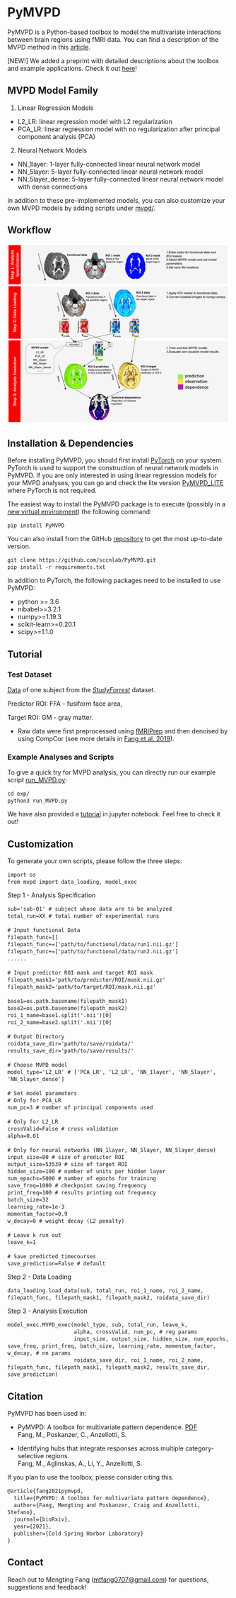 # PyMVPD

PyMVPD is a Python-based toolbox to model the multivariate interactions between brain regions using fMRI data. You can find a description of the MVPD method in this [article](https://doi.org/10.1371/journal.pcbi.1005799).

[NEW!] We added a preprint with detailed descriptions about the toolbox and example applications. Check it out [here](https://biorxiv.org/cgi/content/short/2021.10.12.464157v1)!

## MVPD Model Family
1. Linear Regression Models
* L2_LR: linear regression model with L2 regularization
* PCA_LR: linear regression model with no regularization after principal component analysis (PCA)

2. Neural Network Models
* NN_1layer: 1-layer fully-connected linear neural network model
* NN_5layer: 5-layer fully-connected linear neural network model
* NN_5layer_dense: 5-layer fully-connected linear neural network model with dense connections

In addition to these pre-implemented models, you can also customize your own MVPD models by adding scripts under [mvpd/](https://github.com/sccnlab/PyMVPD/tree/main/mvpd).

## Workflow
<img src="/PyMVPD_workflow.png" width="750"/>

## Installation & Dependencies
Before installing PyMVPD, you should first install [PyTorch](https://pytorch.org/get-started/locally/) on your system. PyTorch is used to support the construction of neural network models in PyMVPD. If you are only interested in using linear regression models for your MVPD analyses, you can go and check the lite version [PyMVPD_LITE](https://github.com/sccnlab/PyMVPD_LITE) where PyTorch is not required.

The easiest way to install the PyMVPD package is to execute (possibly in a [new virtual environment](https://packaging.python.org/tutorials/installing-packages/#creating-and-using-virtual-environments)) the following command:
```
pip install PyMVPD
```
You can also install from the GitHub [repository](https://github.com/sccnlab/PyMVPD) to get the most up-to-date version.
```
git clone https://github.com/sccnlab/PyMVPD.git
pip install -r requirements.txt
```
In addition to PyTorch, the following packages need to be installed to use PyMVPD:
* python >= 3.6
* nibabel>=3.2.1
* numpy>=1.19.3
* scikit-learn>=0.20.1
* scipy>=1.1.0

## Tutorial
### Test Dataset
[Data](https://github.com/sccnlab/PyMVPD_LITE/tree/main/exp/testdata) of one subject from the [_StudyForrest_](http://studyforrest.org) dataset.

Predictor ROI: FFA - fusiform face area, 

Target ROI: GM - gray matter.

* Raw data were first preprocessed using [fMRIPrep](https://fmriprep.readthedocs.io/en/latest/index.html) and then denoised by using CompCor (see more details in [Fang et al. 2019](https://doi.org/10.31234/osf.io/qbx4m)).

### Example Analyses and Scripts
To give a quick try for MVPD analysis, you can directly run our example script [run_MVPD.py](https://github.com/sccnlab/PyMVPD/blob/main/exp/run_MVPD.py):
```
cd exp/
python3 run_MVPD.py
```

We have also provided a [tutorial](https://github.com/sccnlab/PyMVPD/blob/main/exp/PyMVPD_Tutorial.ipynb) in jupyter notebook. Feel free to check it out!

## Customization
To generate your own scripts, please follow the three steps:
```
import os
from mvpd import data_loading, model_exec
```
Step 1 - Analysis Specification
```
sub='sub-01' # subject whose data are to be analyzed
total_run=XX # total number of experimental runs

# Input functional Data
filepath_func=[]
filepath_func+=['path/to/functional/data/run1.nii.gz']
filepath_func+=['path/to/functional/data/run2.nii.gz']
......

# Input predictor ROI mask and target ROI mask
filepath_mask1='path/to/predictor/ROI/mask.nii.gz'
filepath_mask2='path/to/target/ROI/mask.nii.gz'

base1=os.path.basename(filepath_mask1)
base2=os.path.basename(filepath_mask2)
roi_1_name=base1.split('.nii')[0]
roi_2_name=base2.split('.nii')[0]

# Output Directory
roidata_save_dir='path/to/save/roidata/'
results_save_dir='path/to/save/results/'

# Choose MVPD model
model_type='L2_LR' # ['PCA_LR', 'L2_LR', 'NN_1layer', 'NN_5layer', 'NN_5layer_dense']

# Set model parameters
# Only for PCA_LR
num_pc=3 # number of principal components used 

# Only for L2_LR
crossValid=False # cross validation
alpha=0.01 

# Only for neural networks (NN_1layer, NN_5layer, NN_5layer_dense)
input_size=80 # size of predictor ROI
output_size=53539 # size of target ROI
hidden_size=100 # number of units per hidden layer
num_epochs=5000 # number of epochs for training
save_freq=1000 # checkpoint saving frequency
print_freq=100 # results printing out frequency
batch_size=32 
learning_rate=1e-3
momentum_factor=0.9  
w_decay=0 # weight decay (L2 penalty)

# Leave k run out
leave_k=1

# Save predicted timecourses
save_prediction=False # default
```
Step 2 - Data Loading
```
data_loading.load_data(sub, total_run, roi_1_name, roi_2_name, filepath_func, filepath_mask1, filepath_mask2, roidata_save_dir)
```
Step 3 - Analysis Execution
```
model_exec.MVPD_exec(model_type, sub, total_run, leave_k,
                     alpha, crossValid, num_pc, # reg params
                     input_size, output_size, hidden_size, num_epochs, save_freq, print_freq, batch_size, learning_rate, momentum_factor, w_decay, # nn params 
                     roidata_save_dir, roi_1_name, roi_2_name, filepath_func, filepath_mask1, filepath_mask2, results_save_dir, save_prediction)
```

## Citation
PyMVPD has been used in:

- PyMVPD: A toolbox for multivariate pattern dependence. [PDF](https://www.biorxiv.org/content/10.1101/2021.10.12.464157v1.full.pdf) <br/>
Fang, M., Poskanzer, C., Anzellotti, S.

- Identifying hubs that integrate responses across multiple category-selective regions.<br/>
Fang, M., Aglinskas, A., Li, Y., Anzellotti, S. 

If you plan to use the toolbox, please consider citing this.

```
@article{fang2021pymvpd,
  title={PyMVPD: A toolbox for multivariate pattern dependence},
  author={Fang, Mengting and Poskanzer, Craig and Anzellotti, Stefano},
  journal={bioRxiv},
  year={2021},
  publisher={Cold Spring Harbor Laboratory}
}
```

## Contact
Reach out to Mengting Fang (mtfang0707@gmail.com) for questions, suggestions and feedback!
